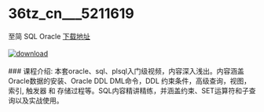 # 36tz_cn___5211619
至简 SQL Oracle
[下载地址](http://www.36tz.cn/article/5211619 "下载地址")
<br/></br>[![download](http://36tz.cn/muke_img/2020_03_2-171-300x177.png "下载地址")](http://www.36tz.cn/article/5211619 "下载地址")
<br/></br>### 课程介绍:
本套oracle、sql、plsql入门级视频，内容深入浅出。内容涵盖Oracle数据的安装、Oracle DDL DML命令，DDL 约束条件，高级查询，视图，索引, 触发器 和 存储过程等。SQL内容精讲精练，并涵盖约束、SET运算符和子查询以及实战使用。


